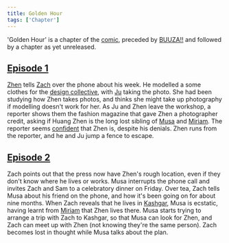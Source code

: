 ```yaml
---
title: Golden Hour
tags: ['Chapter']
---
```

'Golden Hour' is a chapter of the [comic](/_wiki/index.md), preceded by [BUUZA!!](/_wiki/buuza.md) and followed by a chapter as yet unreleased.

## [Episode 1](https://tapas.io/episode/3104214)
[Zhen](/_wiki/zhen.md) tells [Zach](/_wiki/zach.md) over the phone about his week. He modelled a some clothes for the [design collective](/_wiki/design-collective.md), with [Ju](/_wiki/ju.md) taking the photo. She had been studying how Zhen takes photos, and thinks she might take up photography if modelling doesn't work for her. As Ju and Zhen leave the workshop, a reporter shows them the fashion magazine that gave Zhen a photographer credit, asking if Huang Zhen is the long lost sibling of [Musa](/_wiki/musa.md) and [Miriam](/_wiki/miriam.md). The reporter seems [confident](/_wiki/a-summons.md) that Zhen is, despite his denials. Zhen runs from the reporter, and he and Ju jump a fence to escape.

## [Episode 2](https://tapas.io/episode/3115007)
Zach points out that the press now have Zhen's rough location, even if they don't know where he lives or works. Musa interrupts the phone call and invites Zach and Sam to a celebratory dinner on Friday. Over tea, Zach tells Musa about his friend on the phone, and how it's been going on for about nine months. When Zach reveals that he lives in [Kashgar](/_wiki/kashgar.md), Musa is ecstatic, having learnt from [Miriam](/_wiki/miriam.md) that Zhen lives there. Musa starts trying to arrange a trip with Zach to Kashgar, so that Musa can look for Zhen, and Zach can meet up with Zhen (not knowing they're the same person). Zach becomes lost in thought while Musa talks about the plan.
